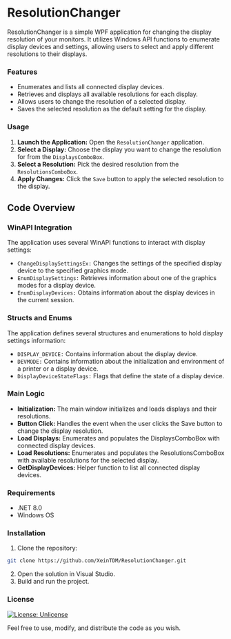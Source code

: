 # ResolutionChanger
ResolutionChanger is a simple WPF application for changing the display resolution of your monitors. It utilizes Windows API functions to enumerate display devices and settings, allowing users to select and apply different resolutions to their displays.

### Features
- Enumerates and lists all connected display devices.
- Retrieves and displays all available resolutions for each display.
- Allows users to change the resolution of a selected display.
- Saves the selected resolution as the default setting for the display.

### Usage
1. **Launch the Application:** Open the `ResolutionChanger` application.
2. **Select a Display:** Choose the display you want to change the resolution for from the `DisplaysComboBox`.
3. **Select a Resolution:** Pick the desired resolution from the `ResolutionsComboBox`.
4. **Apply Changes:** Click the `Save` button to apply the selected resolution to the display.

## Code Overview
### WinAPI Integration
The application uses several WinAPI functions to interact with display settings:

- `ChangeDisplaySettingsEx:` Changes the settings of the specified display device to the specified graphics mode.
- `EnumDisplaySettings:` Retrieves information about one of the graphics modes for a display device.
- `EnumDisplayDevices:` Obtains information about the display devices in the current session.

### Structs and Enums
The application defines several structures and enumerations to hold display settings information:

- `DISPLAY_DEVICE:` Contains information about the display device.
- `DEVMODE:` Contains information about the initialization and environment of a printer or a display device.
- `DisplayDeviceStateFlags:` Flags that define the state of a display device.

### Main Logic
- **Initialization:** The main window initializes and loads displays and their resolutions.
- **Button Click:** Handles the event when the user clicks the Save button to change the display resolution.
- **Load Displays:** Enumerates and populates the DisplaysComboBox with connected display devices.
- **Load Resolutions:** Enumerates and populates the ResolutionsComboBox with available resolutions for the selected display.
- **GetDisplayDevices:** Helper function to list all connected display devices.

### Requirements
- .NET 8.0
- Windows OS

### Installation
1. Clone the repository:
```bash
git clone https://github.com/XeinTDM/ResolutionChanger.git
```
2. Open the solution in Visual Studio.
3. Build and run the project.

### License
[![License: Unlicense](https://img.shields.io/badge/license-Unlicense-blue.svg)](http://unlicense.org/)

Feel free to use, modify, and distribute the code as you wish.
